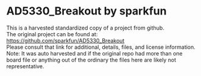 
# AD5330_Breakout by sparkfun  
This is a harvested standardized copy of a project from github.  
The original project can be found at:  
https://github.com/sparkfun/AD5330_Breakout  
Please consult that link for additional, details, files, and license information.  
Note: It was auto harvested and if the original repo had more than one board file or anything out of the ordinary the files here are likely not representative.  
    